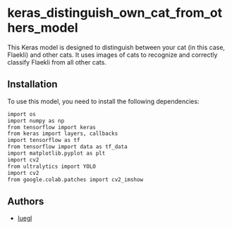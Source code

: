# keras_distinguish_own_cat_from_others_model
This Keras model is designed to distinguish between your cat (in this case, Flaekli) and other cats. It uses images of cats to recognize and correctly classify Flaekli from all other cats.

## Installation

To use this model, you need to install the following dependencies:

```bash
import os
import numpy as np
from tensorflow import keras
from keras import layers, callbacks
import tensorflow as tf
from tensorflow import data as tf_data
import matplotlib.pyplot as plt
import cv2
from ultralytics import YOLO
import cv2
from google.colab.patches import cv2_imshow
```

## Authors

- [luegl](https://github.com/luegl)
